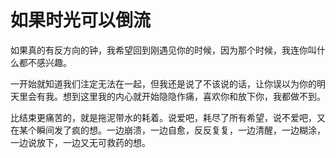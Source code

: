# 如果时光可以倒流

如果真的有反方向的钟，我希望回到刚遇见你的时候，因为那个时候，我连你叫什么都不感兴趣。

一开始就知道我们注定无法在一起，但我还是说了不该说的话，让你误以为你的明天里会有我。想到这里我的内心就开始隐隐作痛，喜欢你和放下你，我都做不到。

比结束更痛苦的，就是拖泥带水的耗着。说爱吧，耗尽了所有希望，说不爱吧，又在某个瞬间发了疯的想。一边崩溃，一边自愈，反反复复，一边清醒，一边糊涂，一边说放下，一边又无可救药的想。
